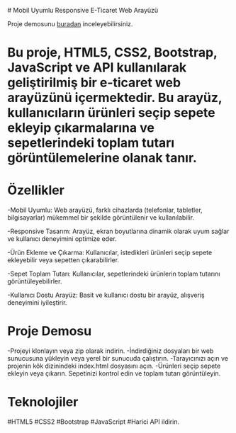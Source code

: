 
 # Mobil Uyumlu Responsive E-Ticaret Web Arayüzü

Proje demosunu [buradan](https://cenktekinadam.github.io/E-shop/) inceleyebilirsiniz.

# Bu proje, HTML5, CSS2, Bootstrap, JavaScript ve API kullanılarak geliştirilmiş bir e-ticaret web arayüzünü içermektedir. Bu arayüz, kullanıcıların ürünleri seçip sepete ekleyip çıkarmalarına ve sepetlerindeki toplam tutarı görüntülemelerine olanak tanır.

# Özellikler

-Mobil Uyumlu: Web arayüzü, farklı cihazlarda (telefonlar, tabletler, bilgisayarlar) mükemmel bir şekilde görüntülenir ve kullanılabilir.

-Responsive Tasarım: Arayüz, ekran boyutlarına dinamik olarak uyum sağlar ve kullanıcı deneyimini optimize eder.

-Ürün Ekleme ve Çıkarma: Kullanıcılar, istedikleri ürünleri seçip sepete ekleyebilir veya sepetten çıkarabilirler.

-Sepet Toplam Tutarı: Kullanıcılar, sepetlerindeki ürünlerin toplam tutarını görüntüleyebilirler.

-Kullanıcı Dostu Arayüz: Basit ve kullanıcı dostu bir arayüz, alışveriş deneyimini iyileştirir.

# Proje Demosu
-Projeyi klonlayın veya zip olarak indirin.
-İndirdiğiniz dosyaları bir web sunucusuna yükleyin veya yerel bir sunucuda çalıştırın.
-Tarayıcınızı açın ve projenin kök dizinindeki index.html dosyasını açın.
-Ürünleri seçip sepete ekleyin veya çıkarın. Sepetinizi kontrol edin ve toplam tutarı görüntüleyin.
# Teknolojiler
#HTML5
#CSS2
#Bootstrap
#JavaScript
#Harici API 
ildirin.
